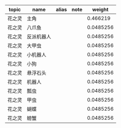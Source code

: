 | topic | name | alias | note | weight |
| ----- | ---- | ----- | ---- | ------ |
| 花之灵 | 主角 | |  | 0.466219 |
| 花之灵 | 八爪鱼 | |  | 0.0485256 |
| 花之灵 | 反派机器人 | |  | 0.0485256 |
| 花之灵 | 大甲虫 | |  | 0.0485256 |
| 花之灵 | 小机器人 | |  | 0.0485256 |
| 花之灵 | 小狗 | |  | 0.0485256 |
| 花之灵 | 悬浮石头 | |  | 0.0485256 |
| 花之灵 | 机器人 | |  | 0.0485256 |
| 花之灵 | 瓢虫 | |  | 0.0485256 |
| 花之灵 | 甲虫 | |  | 0.0485256 |
| 花之灵 | 蝴蝶 | |  | 0.0485256 |
| 花之灵 | 螃蟹 | |  | 0.0485256 |
